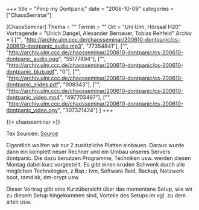 +++
title = "Pimp my Dontpanic"
date = "2006-10-09"
categories = ["ChaosSeminar"]

[ChaosSeminar]
Thema = ""
Termin = ""
Ort = "Uni Ulm, Hörsaal H20"
Vortragende = "Ulrich Dangel, Alexander Bernauer, Tobias Rehfeld"
Archiv = [
	["", "http://archiv.ulm.ccc.de/chaosseminar/200610-dontpanic/cs-200610-dontpanic_audio.mp3", "77354841"],
	["", "http://archiv.ulm.ccc.de/chaosseminar/200610-dontpanic/cs-200610-dontpanic_audio.ogg", "55177894"],
	["", "http://archiv.ulm.ccc.de/chaosseminar/200610-dontpanic/cs-200610-dontpanic_blub.pdf", "0"],
	["", "http://archiv.ulm.ccc.de/chaosseminar/200610-dontpanic/cs-200610-dontpanic_slides.pdf", "908343"],
	["", "http://archiv.ulm.ccc.de/chaosseminar/200610-dontpanic/cs-200610-dontpanic_video.mp4", "497703497"],
	["", "http://archiv.ulm.ccc.de/chaosseminar/200610-dontpanic/cs-200610-dontpanic_video.ogv", "307321424"]
	]
+++

{{< chaosseminar >}}

Tex Sourcen: [Source](pimp.tex)

Eigentlich wollten wir nur 2 zusätzliche Platten einbauen. Daraus wurde
dann ein komplett neuer Rechner und ein Umbau unseres Servers dontpanic.
Die dazu benutzen Programme, Techniken usw. werden diesen Montag dabei
kurz vorgestellt. Es gibt einen kruden Schwenk durch alle möglichen
Technologien, z.Bsp.: lvm, Software Raid, Backup, Netzwerk boot,
ramdisk, dm-crypt usw.

Dieser Vortrag gibt eine Kurzübersicht über das momentane Setup, wie
wir zu diesem Setup hingekommen sind, Vorteile des Setups im vgl. zu dem
alten usw.
